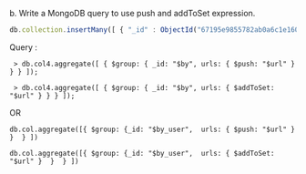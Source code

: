 b. Write a MongoDB query to use push and addToSet expression.

```js
db.collection.insertMany([ { "_id" : ObjectId("67195e9855782ab0a6c1e160"), "id" : 2, "description" : "Papa Ji Bol", "likes" : 1000000, "url" : [ "http://www.Hmmm.com" ], "by" : "Hey My Dear Friends", "project by" : "rohit sharma" }, { "_id" : ObjectId("67195e9855782ab0a6c1e161"), "id" : 3, "description" : "Another Day", "likes" : 500000, "url" : [ "http://www.Another.com" ], "by" : "Hey My Dear Friends", "project by" : "rohit sharma" }, { "_id" : ObjectId("67195e9855782ab0a6c1e162"), "id" : 4, "description" : "Final Thoughts", "likes" : 750000, "url" : [ "http://www.Final.com" ], "by" : "Different User", "project by" : "rohit sharma" }, { "_id" : ObjectId("67195e9855782ab0a6c1e163"), "id" : 5, "description" : "Great Work", "likes" : 300000, "url" : [ "http://www.Great.com" ], "by" : "Hey My Dear Friends", "project by" : "rohit sharma" } ])
```
Query :

``` > db.col4.aggregate([ { $group: { _id: "$by", urls: { $push: "$url" } } } ]);```

``` > db.col4.aggregate([ { $group: { _id: "$by", urls: { $addToSet: "$url" } } } ]);```

OR

```db.col.aggregate([{ $group: {_id: "$by_user",  urls: { $push: "$url" }  }  } ])```

 ```db.col.aggregate([{ $group: {_id: "$by_user",  urls: { $addToSet: "$url" }  }  } ])```
